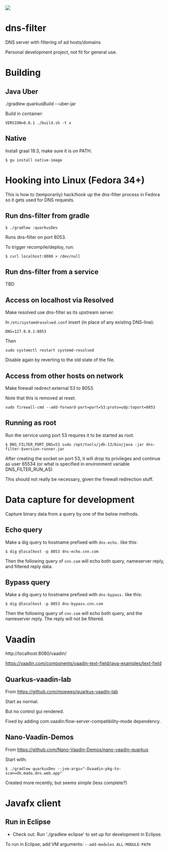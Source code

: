 ![](https://github.com/jskov/dns-filter/workflows/Build%20and%20run%20tests/badge.svg)


# dns-filter
DNS server with filtering of ad hosts/domains

Personal development project, not fit for general use.

# Building

## Java Uber

./gradlew quarkusBuild --uber-jar


Build in container:

	VERSION=0.0.1 ./build.sh -t x

## Native

Install graal 19.3, make sure it is on PATH.

	$ gu install native-image

# Hooking into Linux (Fedora 34+)

This is how to (temporarily) hack/hook up the dns-filter process in Fedora so it gets used for DNS requests.

## Run dns-filter from gradle

	$ ./gradlew :quarkusDev

Runs dns-filter on port 8053.

To trigger recompile/deploy, run:

	$ curl localhost:8080 > /dev/null

## Run dns-filter from a service

TBD

## Access on localhost via Resolved

Make resolved use dns-filter as its upstream server.

In `/etc/systemdresolved.conf` insert (in place of any existing DNS-line):

	DNS=127.0.0.1:8053

Then 

	sudo systemctl restart systemd-resolved


Disable again by reverting to the old state of the file.


## Access from other hosts on network

Make firewall redirect external 53 to 8053.

Note that this is removed at reset.

	sudo firewall-cmd --add-forward-port=port=53:proto=udp:toport=8053


## Running as root

Run the service using port 53 requires it to be started as root.

	$ DNS_FILTER_PORT_DNS=53 sudo /opt/tools/jdk-13/bin/java -jar dns-filter-$version-runner.jar

After creating the socket on port 53, it will drop its privileges and continue as user 65534 (or what is specified in environment variable DNS_FILTER_RUN_AS)

This should not really be necessary, given the firewall redirection stuff.

# Data capture for development

Capture binary data from a query by one of the below methods.

## Echo query

Make a dig query to hostname prefixed with `dns-echo.` like this:

	$ dig @localhost -p 8053 dns-echo.cnn.com

Then the following query of `cnn.com` will echo both query, nameserver reply, and filtered reply data.

## Bypass query

Make a dig query to hostname prefixed with `dns-bypass.` like this:

	$ dig @localhost -p 8053 dns-bypass.cnn.com

Then the following query of `cnn.com` will echo both query, and the nameserver reply. The reply will not be filtered.

# Vaadin

http://localhost:8080/vaadin/

https://vaadin.com/components/vaadin-text-field/java-examples/text-field

## Quarkus-vaadin-lab

From https://github.com/moewes/quarkus-vaadin-lab

Start as normal.

But no control gui rendered.

Fixed by adding com.vaadin:flow-server-compatibility-mode dependency.


## Nano-Vaadin-Demos

From https://github.com/Nano-Vaadin-Demos/nano-vaadin-quarkus

Start with:

	$ ./gradlew quarkusDev --jvm-args="-Dvaadin-pkg-to-scan=dk.mada.dns.web.app"
	
Created more recently, but seems simple (less complete?)

# Javafx client

## Run in Eclipse

* Check out. Run './gradlew eclipse' to set up for development in Eclipse.

To run in Eclipse, add VM arguments: `--add-modules ALL-MODULE-PATH`

